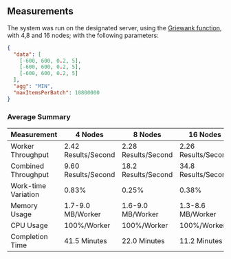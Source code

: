 ## Measurements

The system was run on the designated server, using the [Griewank function](https://www.sfu.ca/~ssurjano/griewank.html), with 4,8 and 16 nodes; with the following parameters:

```json
{
  "data": [
    [-600, 600, 0.2, 5],
    [-600, 600, 0.2, 5],
    [-600, 600, 0.2, 5]
  ],
  "agg": "MIN",
  "maxItemsPerBatch": 10800000
}
```

### Average Summary

| Measurement         | 4 Nodes             | 8 Nodes             | 16 Nodes            |
|---------------------|---------------------|---------------------|---------------------|
| Worker Throughput   | 2.42 Results/Second | 2.28 Results/Second | 2.26 Results/Second |
| Combined Throughput | 9.60 Results/Second | 18.2 Results/Second | 34.8 Results/Second |
| Work-time Variation | 0.83%               | 0.25%               | 0.38%               |
| Memory Usage        | 1.7-9.0 MB/Worker   | 1.6-9.0 MB/Worker   | 1.3-8.6 MB/Worker   |
| CPU Usage           | 100%/Worker         | 100%/Worker         | 100%/Worker         |
| Completion Time     | 41.5 Minutes        | 22.0 Minutes        | 11.2 Minutes        |
